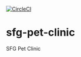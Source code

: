 [![CircleCI](https://circleci.com/gh/tomryc/sfg-pet-clinic.svg?style=svg)](https://circleci.com/gh/tomryc/sfg-pet-clinic)

# sfg-pet-clinic


SFG Pet Clinic
